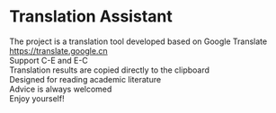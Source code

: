 # Translation Assistant  
The project is a translation tool developed based on Google Translate https://translate.google.cn  
Support C-E and E-C  
Translation results are copied directly to the clipboard  
Designed for reading academic literature  
Advice is always welcomed    
Enjoy yourself!
 
